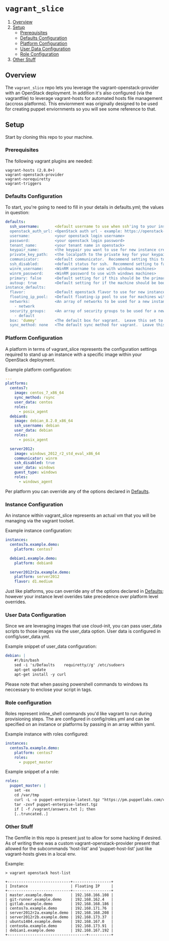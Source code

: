 `vagrant_slice`
===============

1. [Overview](#overview)
2. [Setup](#setup)
    * [Prerequisites](#prerequisites)
    * [Defaults Configuration](#defaults-configuration)
    * [Platform Configuration](#platform-configuration)
    * [User Data Configuration](#user-data-configuration)
    * [Role Configuration](#role-configuration)
3. [Other Stuff](#other-stuff)

## Overview

The `vagrant_slice` repo lets you leverage the vagrant-openstack-provider with an OpenStack deployment.  In addition it's also configured (via the vagrantfile) to leverage vagrant-hosts for automated hosts file management (accross platforms).  This enviornment was originally designed to be used for creating puppet enviornments so you will see some reference to that.

## Setup
Start by cloning this repo to your machine.

### Prerequisites
The following vagrant plugins are needed:

```
vagrant-hosts (2.8.0+)
vagrant-openstack-provider
vagrant-norequiretty
vagrant-triggers
```

### Defaults Configuration
To start, you're going to need to fill in your details in defaults.yml; the values in question:

```yaml
defaults:
  ssh_username:       <default username to use when ssh'ing to your instances (you can customize per image later)>
  openstack_auth_url: <OpenStack auth url - example: https://openstack-url:5000/v2.0>
  username:           <your openstack login username>
  password:           <your openstack login password>
  tenant_name:        <your tenant name in openstack>
  keypair_name:       <the keypair you want to use for new instance creation>
  private_key_path:   <the localpath to the private key for your keypair>
  communicator:       <default communicator.  Recommend setting this to ssh and overriding to winrm for windows(overrides are set elsewhere)>
  ssh_disabled:       <default status for ssh.  Recommend setting to false and overriding for windows to true (overrides are set elsewhere)>
  winrm_username:     <WinRM username to use with windows machines>
  winrm_password:     <WinRM password to use with windows machines>
  primary: false      <Default setting for if this should be the primary machine in a multi-master env.  This must be set to false, can override elsewhere>
  autoup: true        <Default setting for if the machine should be booted when an unqualified vagrant up is executed>
instance_defaults:
  flavor:             <Default openstack flavor to use for new instances without overrides>
  floating_ip_pool:   <Default floating-ip pool to use for machines without overrides>
  networks:           <An array of networks to be used for a new instance by default (example network is left just for show, replace it)>
    - network
  security_groups:    <An array of security groups to be used for a new instance by default (example default is left just for show, replace it)>
    - default
  box: 'dummy'        <The default box for vagrant.  Leave this set to dummy>
  sync_method: none   <The default sync method for vagrant.  Leave this to none by default and customize per image>
```

### Platform Configuration
A platform in terms of vagrant_slice represents the configuration settings required to stand up an instance with a specific image within your OpenStack deployment.

Example platform configuration:

```yaml
---
platforms:
  centos7:
    image: centos_7_x86_64
    sync_method: rsync
    user_data: centos
    roles:
      - posix_agent
  debian8:
    image: debian_8.2.0_x86_64
    ssh_username: debian
    user_data: debian
    roles:
      - posix_agent

  server2012:
    image: windows_2012_r2_std_eval_x86_64
    communicator: winrm
    ssh_disabled: true
    user_data: windows
    guest_type: windows
    roles:
      - windows_agent
```

Per platform you can override any of the options declared in [Defaults](#defaults-configuration).

### Instance Configuration

An instance within vagrant_slice represents an actual vm that you will be managing via the vagrant toolset.

Example instance configuration:

```yaml
instances:
  centos7a.example.demo:
    platform: centos7

  debian1.example.demo:
    platform: debian8

  server2012r2a.example.demo:
    platform: server2012
    flavor: d1.medium
```

Just like platforms, you can override any of the options declared in [Defaults](#defaults-configuration); however your instance level overides take precedence over platform level overrides.

### User Data Configuration

Since we are leveraging images that use cloud-init, you can pass user_data scripts to those images via the user_data option.  User data is configured in config/user_data.yml.

Example snippet of user_data configuration:

```yaml
debian: |
    #!/bin/bash
    sed -i 's/Defaults    requiretty//g' /etc/sudoers
    apt-get update
    apt-get install -y curl
```

Please note that when passing powershell commands to windows its neccessary to enclose your script in <powershell></powershell> tags.

### Role configuration
Roles represent inline_shell commands you'd like vagrant to run during provisioning steps.  The are configured in config/roles.yml and can be specified on an instance or platforms by passing in an array within yaml.

Example instance with roles configured:

```yaml
instances:
  centos7a.example.demo:
    platform: centos7
    roles:
      - puppet_master
```

Example snippet of a role:
```yaml
roles:
  puppet_master: |
    set -ex
    cd /var/tmp
    curl -L -o puppet-enterpise-latest.tgz "https://pm.puppetlabs.com/cgi-bin/download.cgi?dist=el&rel=7&arch=x86_64&ver=latest"
    tar -zxvf puppet-enterpise-latest.tgz
    if [ -f /vagrant/answers.txt ]; then
    [..truncated..]
```

### Other Stuff
The Gemfile in this repo is present just to allow for some hacking if desired.  As of writing there was a custom vagrant-openstack-provider present that allowed for the subcommands 'host-list' and 'puppet-host-list' just like vagrant-hosts gives in a local env.

Example:

```
> vagrant openstack host-list

+----------------------------+-----------------+
| Instance                   | Floating IP     |
+----------------------------+-----------------+
| master.example.demo        | 192.168.166.108 |
| git-runner.example.demo    | 192.168.162.4   |
| gitlab.example.demo        | 192.168.168.186 |
| centos7a.example.demo      | 192.168.171.76  |
| server2012r2a.example.demo | 192.168.168.208 |
| server2012r2b.example.demo | 192.168.173.37  |
| ubuntu1404.example.demo    | 192.168.167.0   |
| centos6a.example.demo      | 192.168.173.91  |
| debian1.example.demo       | 192.168.167.192 |
+-----------------------------------+----------+
```
